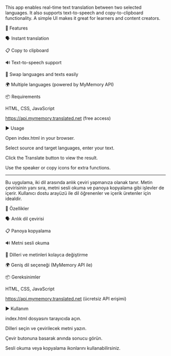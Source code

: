 This app enables real-time text translation between two selected languages. It also supports text-to-speech and copy-to-clipboard functionality. A simple UI makes it great for learners and content creators.

🔧 Features

🗣️ Instant translation

📋 Copy to clipboard

🔊 Text-to-speech support

🔄 Swap languages and texts easily

🌍 Multiple languages (powered by MyMemory API)

📦 Requirements

HTML, CSS, JavaScript

https://api.mymemory.translated.net (free access)

▶️ Usage

Open index.html in your browser.

Select source and target languages, enter your text.

Click the Translate button to view the result.

Use the speaker or copy icons for extra functions.

------

Bu uygulama, iki dil arasında anlık çeviri yapmanıza olanak tanır. Metin çevirisinin yanı sıra, metni sesli okuma ve panoya kopyalama gibi işlevler de içerir. Kullanıcı dostu arayüzü ile dil öğrenenler ve içerik üretenler için idealdir.

🔧 Özellikler

🗣️ Anlık dil çevirisi

📋 Panoya kopyalama

🔊 Metni sesli okuma

🔄 Dilleri ve metinleri kolayca değiştirme

🌍 Geniş dil seçeneği (MyMemory API ile)

📦 Gereksinimler

HTML, CSS, JavaScript

https://api.mymemory.translated.net (ücretsiz API erişimi)

▶️ Kullanım

index.html dosyasını tarayıcıda açın.

Dilleri seçin ve çevirilecek metni yazın.

Çevir butonuna basarak anında sonucu görün.

Sesli okuma veya kopyalama ikonlarını kullanabilirsiniz.
